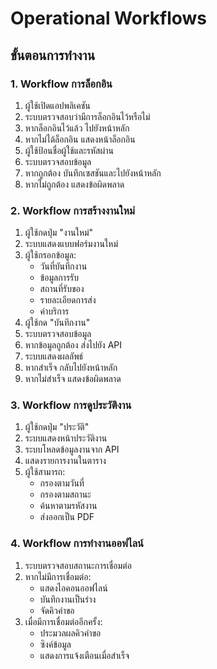 # Operational Workflows

## ขั้นตอนการทำงาน

### 1. Workflow การล็อกอิน
1. ผู้ใช้เปิดแอปพลิเคชัน
2. ระบบตรวจสอบว่ามีการล็อกอินไว้หรือไม่
3. หากล็อกอินไว้แล้ว ไปยังหน้าหลัก
4. หากไม่ได้ล็อกอิน แสดงหน้าล็อกอิน
5. ผู้ใช้ป้อนชื่อผู้ใช้และรหัสผ่าน
6. ระบบตรวจสอบข้อมูล
7. หากถูกต้อง บันทึกเซสชันและไปยังหน้าหลัก
8. หากไม่ถูกต้อง แสดงข้อผิดพลาด

### 2. Workflow การสร้างงานใหม่
1. ผู้ใช้กดปุ่ม "งานใหม่"
2. ระบบแสดงแบบฟอร์มงานใหม่
3. ผู้ใช้กรอกข้อมูล:
   - วันที่บันทึกงาน
   - ข้อมูลการรับ
   - สถานที่รับของ
   - รายละเอียดการส่ง
   - ค่าบริการ
4. ผู้ใช้กด "บันทึกงาน"
5. ระบบตรวจสอบข้อมูล
6. หากข้อมูลถูกต้อง ส่งไปยัง API
7. ระบบแสดงผลลัพธ์
8. หากสำเร็จ กลับไปยังหน้าหลัก
9. หากไม่สำเร็จ แสดงข้อผิดพลาด

### 3. Workflow การดูประวัติงาน
1. ผู้ใช้กดปุ่ม "ประวัติ"
2. ระบบแสดงหน้าประวัติงาน
3. ระบบโหลดข้อมูลงานจาก API
4. แสดงรายการงานในตาราง
5. ผู้ใช้สามารถ:
   - กรองตามวันที่
   - กรองตามสถานะ
   - ค้นหาตามรหัสงาน
   - ส่งออกเป็น PDF

### 4. Workflow การทำงานออฟไลน์
1. ระบบตรวจสอบสถานะการเชื่อมต่อ
2. หากไม่มีการเชื่อมต่อ:
   - แสดงไอคอนออฟไลน์
   - บันทึกงานเป็นร่าง
   - จัดคิวคำขอ
3. เมื่อมีการเชื่อมต่ออีกครั้ง:
   - ประมวลผลคิวคำขอ
   - ซิงค์ข้อมูล
   - แสดงการแจ้งเตือนเมื่อสำเร็จ
